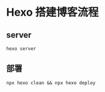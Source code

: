 # Hexo 搭建博客流程

## server
```shell
hexo server
```


## 部署
```shell
npx hexo clean && npx hexo deploy
```
